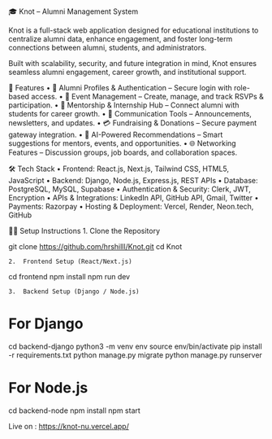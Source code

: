 
🎓 Knot – Alumni Management System

Knot is a full-stack web application designed for educational institutions to centralize alumni data, enhance engagement, and foster long-term connections between alumni, students, and administrators.

Built with scalability, security, and future integration in mind, Knot ensures seamless alumni engagement, career growth, and institutional support.

🚀 Features
	•	👤 Alumni Profiles & Authentication – Secure login with role-based access.
	•	🎉 Event Management – Create, manage, and track RSVPs & participation.
	•	🤝 Mentorship & Internship Hub – Connect alumni with students for career growth.
	•	📢 Communication Tools – Announcements, newsletters, and updates.
	•	💳 Fundraising & Donations – Secure payment gateway integration.
	•	🤖 AI-Powered Recommendations – Smart suggestions for mentors, events, and opportunities.
	•	🌐 Networking Features – Discussion groups, job boards, and collaboration spaces.

🛠️ Tech Stack
	•	Frontend: React.js, Next.js, Tailwind CSS, HTML5, JavaScript
	•	Backend: Django, Node.js, Express.js, REST APIs
	•	Database: PostgreSQL, MySQL, Supabase
	•	Authentication & Security: Clerk, JWT, Encryption
	•	APIs & Integrations: LinkedIn API, GitHub API, Gmail, Twitter
	•	Payments: Razorpay
	•	Hosting & Deployment: Vercel, Render, Neon.tech, GitHub

🧑‍💻 Setup Instructions
	1.	Clone the Repository

git clone https://github.com/hrshilll/Knot.git
cd Knot

	2.	Frontend Setup (React/Next.js)

cd frontend
npm install
npm run dev

	3.	Backend Setup (Django / Node.js)

# For Django
cd backend-django
python3 -m venv env
source env/bin/activate
pip install -r requirements.txt
python manage.py migrate
python manage.py runserver

# For Node.js
cd backend-node
npm install
npm start

Live on : https://knot-nu.vercel.app/
